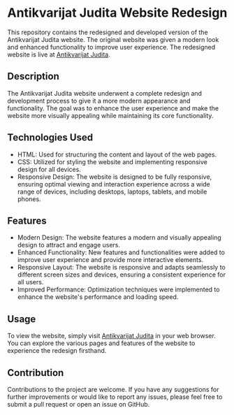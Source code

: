 # Antikvarijat Judita Website Redesign

This repository contains the redesigned and developed version of the Antikvarijat Judita website. The original website was given a modern look and enhanced functionality to improve user experience. The redesigned website is live at [Antikvarijat Judita](https://www.antikvarijat-judita.hr/).

## Description

The Antikvarijat Judita website underwent a complete redesign and development process to give it a more modern appearance and functionality. The goal was to enhance the user experience and make the website more visually appealing while maintaining its core functionality.

## Technologies Used

- HTML: Used for structuring the content and layout of the web pages.
- CSS: Utilized for styling the website and implementing responsive design for all devices.
- Responsive Design: The website is designed to be fully responsive, ensuring optimal viewing and interaction experience across a wide range of devices, including desktops, laptops, tablets, and mobile phones.

## Features

- Modern Design: The website features a modern and visually appealing design to attract and engage users.
- Enhanced Functionality: New features and functionalities were added to improve user experience and provide more interactive elements.
- Responsive Layout: The website is responsive and adapts seamlessly to different screen sizes and devices, ensuring a consistent experience for all users.
- Improved Performance: Optimization techniques were implemented to enhance the website's performance and loading speed.

## Usage

To view the website, simply visit [Antikvarijat Judita](https://www.antikvarijat-judita.hr/) in your web browser. You can explore the various pages and features of the website to experience the redesign firsthand.

## Contribution

Contributions to the project are welcome. If you have any suggestions for further improvements or would like to report any issues, please feel free to submit a pull request or open an issue on GitHub.

